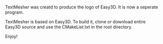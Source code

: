 TextMesher was creatd to produce the logo of Easy3D. It is now a seperate program.

TextMesher is based on Easy3D. To build it, clone or download entire Easy3D source and use the CMakeList.txt in the root directory.

Enjoy!
